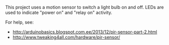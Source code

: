 This project uses a motion sensor to switch a light bulb on and off.
LEDs are used to indicate "power on" and "relay on" activity.


For help, see:
* http://arduinobasics.blogspot.com.ee/2013/12/pir-sensor-part-2.html
* http://www.tweaking4all.com/hardware/pir-sensor/
